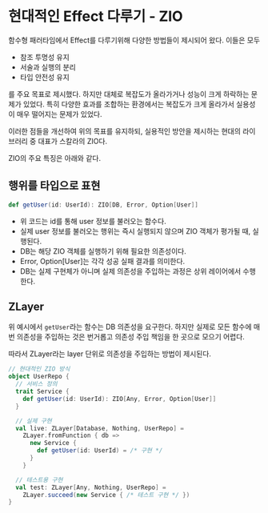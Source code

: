 # 현대적인 Effect 다루기 - ZIO

함수형 패러타임에서 Effect를 다루기위해 다양한 방법들이 제시되어 왔다. 이들은 모두

- 참조 투명성 유지
- 서술과 실행의 분리
- 타입 안전성 유지

를 주요 목표로 제시했다. 하지만 대체로 복잡도가 올라가거나 성능이 크게 하락하는 문제가 있었다.
특히 다양한 효과를 조합하는 환경에서는 복잡도가 크게 올라가서 실용성이 매우 떨어지는 문제가 있었다.

이러한 점들을 개선하여 위의 목표를 유지하되, 실용적인 방안을 제시하는 현대의 라이브러리 중 대표가 스칼라의 ZIO다.

ZIO의 주요 특징은 아래와 같다.

## 행위를 타입으로 표현

```scala
def getUser(id: UserId): ZIO[DB, Error, Option[User]]
```

- 위 코드는 id를 통해 user 정보를 불러오는 함수다.
- 실제 user 정보를 불러오는 행위는 즉시 실행되지 않으며 ZIO 객체가 평가될 때, 실행된다.
- DB는 해당 ZIO 객체를 실행하기 위해 필요한 의존성이다.
- Error, Option[User]는 각각 성공 실패 결과를 의미한다.
- DB는 실제 구현체가 아니며 실제 의존성을 주입하는 과정은 상위 레이어에서 수행한다.

## ZLayer

위 예시에서 `getUser`라는 함수는 DB 의존성을 요구한다. 하지만 실제로 모든 함수에 매번 의존성을 주입하는 것은 번거롭고 의존성 주입 책임을 한 곳으로 모으기 어렵다.

따라서 ZLayer라는 layer 단위로 의존성을 주입하는 방법이 제시된다.

```scala
// 현대적인 ZIO 방식
object UserRepo {
  // 서비스 정의
  trait Service {
    def getUser(id: UserId): ZIO[Any, Error, Option[User]]
  }

  // 실제 구현
  val live: ZLayer[Database, Nothing, UserRepo] =
    ZLayer.fromFunction { db =>
      new Service {
        def getUser(id: UserId) = /* 구현 */
      }
    }

  // 테스트용 구현
  val test: ZLayer[Any, Nothing, UserRepo] =
    ZLayer.succeed(new Service { /* 테스트 구현 */ })
}
```
